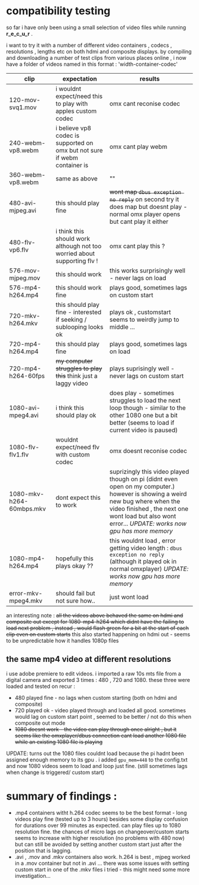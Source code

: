 # compatibility testing

so far i have only been using a small selection of video files while running **r_e_c_u_r** .

i want to try it with a number of different video containers , codecs , resolutions , lengths etc on
both hdmi and composite displays. by compiling and downloading a number of test clips from various places online ,
i now have a folder of videos named in this format : 'width-container-codec'

clip | expectation | results
--- | --- | ---
120-mov-svq1.mov | i wouldnt expect/need this to play with apples custom codec | omx cant reconise codec
240-webm-vp8.webm | i believe vp8 codec is supported on omx but not sure if webm container is | omx cant play webm
360-webm-vp8.webm | same as above | ""
480-avi-mjpeg.avi | this should play fine | ~~wont map `dbus exception no reply`~~ on second try it does map but doesnt play - normal omx player opens but cant play it either
480-flv-vp6.flv | i think this should work although not too worried about supporting flv ! | omx cant play this ?
576-mov-mjpeg.mov | this should work | this works surprisingly well - never lags on load
576-mp4-h264.mp4 | this should work fine | plays good, sometimes lags on custom start
720-mkv-h264.mkv | this should play fine - interested if seeking / sublooping looks ok | plays ok , customstart seems to weirdly jump to middle ...
720-mp4-h264.mp4 | this should play fine | plays good, sometimes lags on load
720-mp4-h264-60fps | ~~my computer struggles to play this~~ think just a laggy video | plays suprisingly well - never lags on custom start
1080-avi-mpeg4.avi | i think this should play ok | does play - sometimes struggles to load the next loop though - similar to the other 1080 one but a bit better (seems to load if current video is paused)
1080-flv-flv1.flv | wouldnt expect/need flv with custom codec | omx doesnt reconise codec
1080-mkv-h264-60mbps.mkv | dont expect this to work | suprizingly this video played though on pi (didnt even open on my computer.) however is showing a weird new bug where when the video finished , the next one wont load but also wont error... _UPDATE: works now gpu has more memory_
1080-mp4-h264.mp4 | hopefully this plays okay ?? | this wouldnt load , error getting video length : `dbus exception no reply` (although it played ok in normal omxplayer) _UPDATE: works now gpu has more memory_
error-mkv-mpeg4.mkv | should fail but not sure how.. | just wont load

an interesting note : ~~all the videos above behaved the same on hdmi and composite out except for 1080-mp4-h264 which didnt have the failing to load next problem , instead , would flash green for a bit at the start of each clip even on custom starts~~ this also started happening on hdmi out - seems to be unpredictable how it handles 1080p files

## the same mp4 video at different resolutions

i use adobe premiere to edit videos. i imported a raw 10s mts file from a digital camera and exported 3 times : 480 , 720 and 1080. these three were loaded and tested on recur :

- 480 played fine - no lags when custom starting (both on hdmi and composite)
- 720 played ok - video played through and loaded all good. sometimes would lag on custom start point , seemed to be better / not do this when composite out mode
- ~~1080 doesnt work - the video can play through once alright , but it seems like the omxplayer/dbus connection cant load another 1080 file while an existing 1080 file is playing~~

UPDATE: turns out the 1080 files couldnt load because the pi hadnt been assigned enough memory to its gpu . i added `gpu_mem=448` to the config.txt and now 1080 videos seem to load and loop just fine. (still sometimes lags when change is triggered/ custom start)

# summary of findings :

- .mp4 containers witht h.264 codec seems to be the best format - long videos play fine (tested up to 3 hours) besides some display confusion for durations over 99 minutes as expected. can play files up to 1080 resolution fine. the chances of micro lags on changeover/custom starts seems to increase with higher resolution (no problems with 480 now) but can still be avoided by setting another custom start just after the position that is lagging.
- .avi , .mov and .mkv containers also work. h.264 is best , mjpeg worked in a .mov container but not in .avi ... there was some issues with setting custom start in one of the .mkv files i tried - this might need some more investigation...
